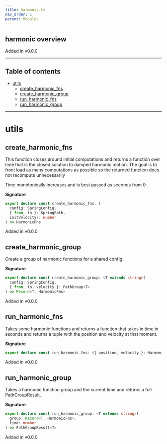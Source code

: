 ```yaml
---
title: harmonic.ts
nav_order: 1
parent: Modules
---
```


## harmonic overview

Added in v0.0.0

---

<h2 class="text-delta">Table of contents</h2>

- [utils](#utils)
  - [create_harmonic_fns](#create_harmonic_fns)
  - [create_harmonic_group](#create_harmonic_group)
  - [run_harmonic_fns](#run_harmonic_fns)
  - [run_harmonic_group](#run_harmonic_group)

---

# utils

## create_harmonic_fns

This function closes around initial computations and returns a function
over time that is the closed solution to damped harmonic motion. The goal
is to front load as many computations as possible so the returned function
does not recompute unnecessarily

Time monotonically increases and is best passed as seconds from 0

**Signature**

```ts
export declare const create_harmonic_fns: (
  config: SpringConfig,
  { from, to }: SpringPath,
  initVelocity?: number
) => HarmonicFns
```

Added in v0.0.0

## create_harmonic_group

Create a group of harmonic functions for a shared config.

**Signature**

```ts
export declare const create_harmonic_group: <T extends string>(
  config: SpringConfig,
  { from, to, velocity }: PathGroup<T>
) => Record<T, HarmonicFns>
```

Added in v0.0.0

## run_harmonic_fns

Takes some harmonic functions and returns a function that
takes in time in seconds and returns a tuple with the
position and velocity at that moment.

**Signature**

```ts
export declare const run_harmonic_fns: ({ position, velocity }: HarmonicFns) => (time: number) => [number, number]
```

Added in v0.0.0

## run_harmonic_group

Takes a harmonic function group and the current time and returns
a full PathGroupResult.

**Signature**

```ts
export declare const run_harmonic_group: <T extends string>(
  group: Record<T, HarmonicFns>,
  time: number
) => PathGroupResult<T>
```

Added in v0.0.0

